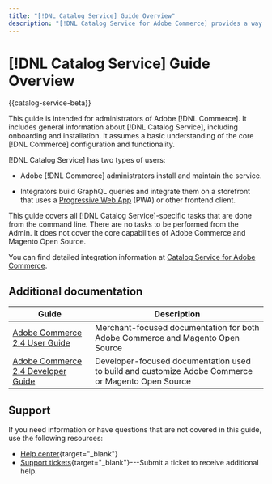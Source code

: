 ```yaml
---
title: "[!DNL Catalog Service] Guide Overview"
description: "[!DNL Catalog Service for Adobe Commerce] provides a way to retrieve the contents of Product Display Pages and Product List Pages faster than the native Adobe Commerce GraphQL queries."
---
```


# [!DNL Catalog Service] Guide Overview

{{catalog-service-beta}}

This guide is intended for administrators of Adobe [!DNL Commerce]. It includes general information about [!DNL Catalog Service], including onboarding and installation. It assumes a basic understanding of the core [!DNL Commerce] configuration and functionality.

[!DNL Catalog Service] has two types of users:

* Adobe [!DNL Commerce] administrators install and maintain the service.

* Integrators build GraphQL queries and integrate them on a storefront that uses a [Progressive Web App](https://developer.adobe.com/commerce/pwa-studio/) (PWA) or other frontend client.

This guide covers all [!DNL Catalog Service]-specific tasks that are done from the command line. There are no tasks to be performed from the Admin. It does not cover the core capabilities of Adobe Commerce and Magento Open Source.

You can find detailed integration information at [Catalog Service for Adobe Commerce](https://devdocs.magento.com/catalog-service/index.html).

## Additional documentation

| Guide | Description |
|------ | ----------- |
| [Adobe Commerce 2.4 User Guide](https://docs.magento.com/user-guide/) | Merchant-focused documentation for both Adobe Commerce and Magento Open Source |
| [Adobe Commerce 2.4 Developer Guide](https://devdocs.magento.com/) | Developer-focused documentation used to build and customize Adobe Commerce or Magento Open Source |

## Support

If you need information or have questions that are not covered in this guide, use the following resources:

* [Help center](https://support.magento.com/hc/en-us){target="_blank"}
* [Support tickets](https://support.magento.com/hc/en-us/articles/360000913794#submit-ticket){target="_blank"}---Submit a ticket to receive additional help.

